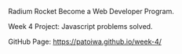 Radium Rocket Become a Web Developer Program.

Week 4 Project: Javascript problems solved.

GitHub Page: https://patoiwa.github.io/week-4/